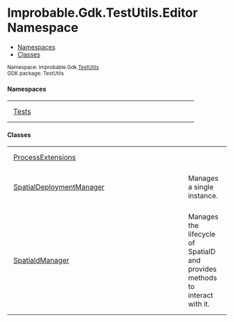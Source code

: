 
# Improbable.Gdk.TestUtils.Editor Namespace
<nav id="pageToc" class="page-toc"><ul><li><a href="#namespaces">Namespaces</a>
<li><a href="#classes">Classes</a>
</ul></nav>
<sup>
Namespace: Improbable.Gdk.<a href="{{.Site.BaseURL}}/api/test-utils-index">TestUtils</a><br/>
GDK package: TestUtils<br />
</sup>

</p>

#### Namespaces

<table>
<tr>
<td style="padding: 14px; border: none; width: 37ch"><a href="{{.Site.BaseURL}}/api/test-utils/editor/tests-index">Tests</a></td>
<td style="padding: 14px; border: none;"></td>
</tr>
</table>



</p>

#### Classes

<table>
<tr>
<td style="padding: 14px; border: none; width: 37ch"><a href="{{.Site.BaseURL}}/api/test-utils/editor/process-extensions">ProcessExtensions</a></td>
<td style="padding: 14px; border: none;"></td>
</tr>
<tr>
<td style="padding: 14px; border: none; width: 37ch"><a href="{{.Site.BaseURL}}/api/test-utils/editor/spatial-deployment-manager">SpatialDeploymentManager</a></td>
<td style="padding: 14px; border: none;">Manages a single  instance. </td>
</tr>
<tr>
<td style="padding: 14px; border: none; width: 37ch"><a href="{{.Site.BaseURL}}/api/test-utils/editor/spatiald-manager">SpatialdManager</a></td>
<td style="padding: 14px; border: none;">Manages the lifecycle of SpatialD and provides methods to interact with it. </td>
</tr>
</table>





